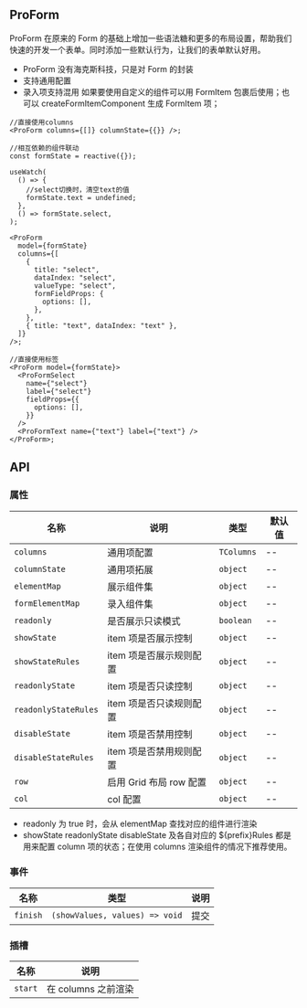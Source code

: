 ## ProForm

ProForm 在原来的 Form 的基础上增加一些语法糖和更多的布局设置，帮助我们快速的开发一个表单。同时添加一些默认行为，让我们的表单默认好用。

- ProForm 没有海克斯科技，只是对 Form 的封装
- 支持通用配置
- 录入项支持混用 如果要使用自定义的组件可以用 FormItem 包裹后使用；也可以 createFormItemComponent 生成 FormItem 项；

```tsx
//直接使用columns
<ProForm columns={[]} columnState={{}} />;

//相互依赖的组件联动
const formState = reactive({});

useWatch(
  () => {
    //select切换时，清空text的值
    formState.text = undefined;
  },
  () => formState.select,
);

<ProForm
  model={formState}
  columns={[
    {
      title: "select",
      dataIndex: "select",
      valueType: "select",
      formFieldProps: {
        options: [],
      },
    },
    { title: "text", dataIndex: "text" },
  ]}
/>;

//直接使用标签
<ProForm model={formState}>
  <ProFormSelect
    name={"select"}
    label={"select"}
    fieldProps={{
      options: [],
    }}
  />
  <ProFormText name={"text"} label={"text"} />
</ProForm>;
```

## API

### 属性

| 名称                 | 说明                    | 类型       | 默认值 |
| -------------------- | ----------------------- | ---------- | ------ |
| `columns`            | 通用项配置              | `TColumns` | --     |
| `columnState`        | 通用项拓展              | `object`   | --     |
| `elementMap`         | 展示组件集              | `object`   | --     |
| `formElementMap`     | 录入组件集              | `object`   | --     |
| `readonly`           | 是否展示只读模式        | `boolean`  | --     |
| `showState`          | item 项是否展示控制     | `object`   | --     |
| `showStateRules`     | item 项是否展示规则配置 | `object`   | --     |
| `readonlyState`      | item 项是否只读控制     | `object`   | --     |
| `readonlyStateRules` | item 项是否只读规则配置 | `object`   | --     |
| `disableState`       | item 项是否禁用控制     | `object`   | --     |
| `disableStateRules`  | item 项是否禁用规则配置 | `object`   | --     |
| `row`                | 启用 Grid 布局 row 配置 | `object`   | --     |
| `col`                | col 配置                | `object`   | --     |

- readonly 为 true 时，会从 elementMap 查找对应的组件进行渲染
- showState readonlyState disableState 及各自对应的 ${prefix}Rules 都是用来配置 column 项的状态；在使用 columns 渲染组件的情况下推荐使用。

### 事件

| 名称     | 类型                           | 说明 |
| -------- | ------------------------------ | ---- |
| `finish` | `(showValues, values) => void` | 提交 |

### 插槽

| 名称    | 说明                |
| ------- | ------------------- |
| `start` | 在 columns 之前渲染 |
